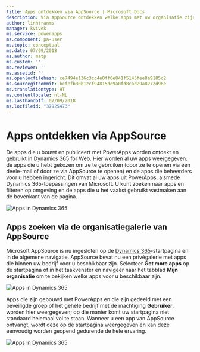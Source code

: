 ```yaml
---
title: Apps ontdekken via AppSource | Microsoft Docs
description: Via AppSource ontdekken welke apps met uw organisatie zijn gedeeld
author: linhtranms
manager: kvivek
ms.service: powerapps
ms.component: pa-user
ms.topic: conceptual
ms.date: 07/09/2018
ms.author: matp
ms.custom: ''
ms.reviewer: ''
ms.assetid: ''
ms.openlocfilehash: ce7494e136c3cc4e0ff6e841f5145fee8a9185c2
ms.sourcegitcommit: bcfefb30b12cf94815dd9a0fd8cad29a8272d96e
ms.translationtype: HT
ms.contentlocale: nl-NL
ms.lasthandoff: 07/09/2018
ms.locfileid: "37925473"
---
```

# <a name="discover-apps-via-appsource"></a>Apps ontdekken via AppSource
De apps die u bouwt en publiceert met PowerApps worden ontdekt en gebruikt in Dynamics 365 for Web. Hier worden al uw apps weergegeven: de apps die u hebt gekozen om ze te gebruiken (door ze te openen via een deele-mail of door ze via AppSource te openen) en de apps die beheerders voor u hebben ingericht. Dit omvat al uw apps uit PowerApps, alsmede Dynamics 365-toepassingen van Microsoft. U kunt zoeken naar apps en filteren op omgeving en de apps die u het vaakst gebruikt vastmaken aan de bovenkant van de pagina.

  ![Apps in Dynamics 365](./media/app-source/apps-dynamics365.png)

## <a name="find-apps-via-the-appsource-organization-gallery"></a>Apps zoeken via de organisatiegalerie van AppSource
Microsoft AppSource is nu ingesloten op de [Dynamics 365](http://home.dynamics.com)-startpagina en in de algemene navigatie. AppSource bevat nu een privégalerie met apps die binnen uw bedrijf voor u beschikbaar zijn. Selecteer **Get more apps** op de startpagina of in het taakvenster en navigeer naar het tabblad **Mijn organisatie** om te bekijken welke apps voor u beschikbaar zijn.

![Apps in Dynamics 365](./media/app-source/getmoreapps.png)

Apps die zijn gebouwd met PowerApps en die zijn gedeeld met een beveiligde groep of het gehele bedrijf met de machtiging **Gebruiker**, worden hier weergegeven; op die manier komt uw startpagina niet standaard helemaal vol te staan. Wanneer u een app van AppSource ontvangt, wordt deze op de startpagina weergegeven en kan deze eenvoudig worden geopend gedurende de hele ervaring.

  ![Apps in Dynamics 365](./media/app-source/appsource.png)
